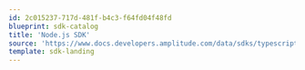 ```yaml
---
id: 2c015237-717d-481f-b4c3-f64fd04f48fd
blueprint: sdk-catalog
title: 'Node.js SDK'
source: 'https://www.docs.developers.amplitude.com/data/sdks/typescript-node/'
template: sdk-landing
---
```

